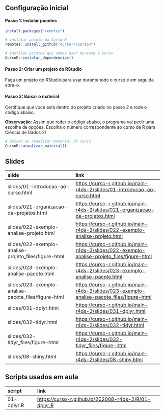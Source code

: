 
<!-- README.md is generated from README.Rmd. Please edit that file -->

## Configuração inicial

#### Passo 1: Instalar pacotes

``` r
install.packages("remotes")

# instalar pacote da Curso-R
remotes::install_github("curso-r/CursoR")

# instalar pacotes que vamos usar durante o curso
CursoR::instalar_dependencias()
```

#### Passo 2: Criar um projeto do RStudio

Faça um projeto do RStudio para usar durante todo o curso e em seguida
abra-o.

#### Passo 3: Baixar o material

Certifique que você está dentro do projeto criado no passo 2 e rode o
código abaixo.

**Observação**: Assim que rodar o código abaixo, o programa vai pedir
uma escolha de opções. Escolha o número correspondente ao curso de R
para Ciência de Dados 2\!

``` r
# Baixar ou atualizar material do curso
CursoR::atualizar_material()
```

## Slides

| slide                                                 | link                                                                                         |
| :---------------------------------------------------- | :------------------------------------------------------------------------------------------- |
| slides/01-introducao-ao-curso.html                    | <https://curso-r.github.io/main-r4ds-2/slides/01-introducao-ao-curso.html>                   |
| slides/021-organizacao-de-projetos.html               | <https://curso-r.github.io/main-r4ds-2/slides/021-organizacao-de-projetos.html>              |
| slides/022-exemplo-analise-projeto.html               | <https://curso-r.github.io/main-r4ds-2/slides/022-exemplo-analise-projeto.html>              |
| slides/022-exemplo-analise-projeto\_files/figure-html | <https://curso-r.github.io/main-r4ds-2/slides/022-exemplo-analise-projeto_files/figure-html> |
| slides/023-exemplo-analise-pacote.html                | <https://curso-r.github.io/main-r4ds-2/slides/023-exemplo-analise-pacote.html>               |
| slides/023-exemplo-analise-pacote\_files/figure-html  | <https://curso-r.github.io/main-r4ds-2/slides/023-exemplo-analise-pacote_files/figure-html>  |
| slides/031-dplyr.html                                 | <https://curso-r.github.io/main-r4ds-2/slides/031-dplyr.html>                                |
| slides/032-tidyr.html                                 | <https://curso-r.github.io/main-r4ds-2/slides/032-tidyr.html>                                |
| slides/032-tidyr\_files/figure-html                   | <https://curso-r.github.io/main-r4ds-2/slides/032-tidyr_files/figure-html>                   |
| slides/08-shiny.html                                  | <https://curso-r.github.io/main-r4ds-2/slides/08-shiny.html>                                 |

## Scripts usados em aula

| script     | link                                                   |
| :--------- | :----------------------------------------------------- |
| 01-dplyr.R | <https://curso-r.github.io/202008-r4ds-2/R/01-dplyr.R> |
